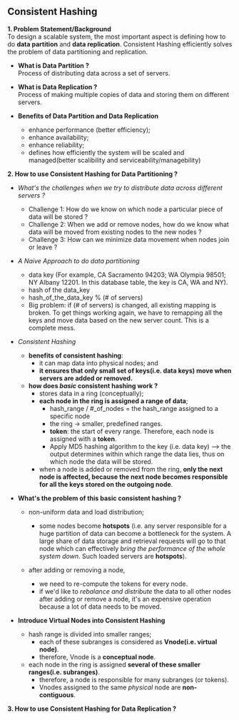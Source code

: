 ## Consistent Hashing

**1. Problem Statement/Background**  
To design a scalable system, the most important aspect is defining how to do **data partition** and **data replication**. Consistent Hashing efficiently solves the problem of data partitioning and replication.

- **What is Data Partition ?**  
Process of distributing data across a set of servers.

- **What is Data Replication ?**  
Process of making multiple copies of data and storing them on different servers.

- **Benefits of Data Partition and Data Replication**
  - enhance performance (better efficiency);
  - enhance availability;
  - enhance reliability;
  - defines how efficiently the system will be scaled and managed(better scalibility and serviceability/managebility)

**2. How to use Consistent Hashing for Data Partitioning ?**
- _What's the challenges when we try to distribute data across different servers ?_
  - Challenge 1: How do we know on which node a particular piece of data will be stored ?
  - Challenge 2: When we add or remove nodes, how do we know what data will be moved from existing nodes to the new nodes ?
  - Challenge 3: How can we minimize data movement when nodes join or leave ?
- _A Naive Approach to do data partitioning_
  - data key (For example, CA Sacramento 94203; WA Olympia 98501; NY Albany 12201. In this database table, the key is CA, WA and NY).
  - hash of the data_key
  - hash_of_the_data_key % (# of servers)
  - Big problem: if (# of servers) is changed, all existing mapping is broken. To get things working again, we have to remapping all the keys and move data based on the new server count. This is a complete mess.
- _Consistent Hashing_
  - **benefits of consistent hashing**:
    - it can map data into physical nodes; and
    - **it ensures that only small set of keys(i.e. data keys) move when servers are added or removed.**
  - **how does _basic_ consistent hashing work ?**
    - stores data in a ring (conceptually);
    - **each node in the ring is assigned a range of data**;
      - hash_range / #_of_nodes = the hash_range assigned to a specific node
      - the ring -> smaller, predefined ranges.
      - **token**: the start of every range. Therefore, each node is assigned with a **token**.
      - Apply MD5 hashing algorithm to the key (i.e. data key) --> the output determines within which range the data lies, thus on which node the data will be stored.
    - when a node is added or removed from the ring, **only the next node is affected, because the next node becomes responsible for all the keys stored on the outgoing node**.

- **What's the problem of this basic consistent hashing ?**
  -  non-uniform data and load distribution;
      - some nodes become **hotspots** (i.e. any server responsible for a huge partition of data can become a bottleneck for the system. A large share of data storage and retrieval requests will go to that node which can effectively _bring the performance of the whole system down_. Such loaded servers are **hotspots**). 

  -  after adding or removing a node,
      - we need to re-compute the tokens for every node.
      - if we'd like to _rebalance and distribute_ the data to all other nodes after adding or remove a node, it's an expensive operation because a lot of data needs to be moved.

- **Introduce Virtual Nodes into Consistent Hashing**
  -  hash range is divided into smaller ranges;
      - each of these subranges is considered as **Vnode(i.e. virtual node)**.  
      - therefore, Vnode is a **conceptual node**.
  -  each node in the ring is assigned **several of these smaller ranges(i.e. subranges)**.
      - therefore, a node is responsible for many subranges (or tokens).  
      - Vnodes assigned to the same _physical_ node are **non-contiguous**.

**3. How to use Consistent Hashing for Data Replication ?**
